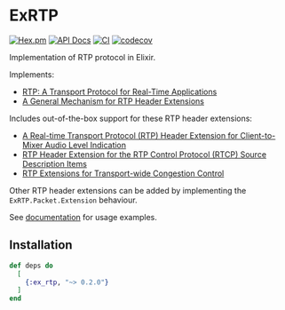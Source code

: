# ExRTP
[![Hex.pm](https://img.shields.io/hexpm/v/ex_rtp.svg)](https://hex.pm/packages/ex_rtp)
[![API Docs](https://img.shields.io/badge/api-docs-yellow.svg?style=flat)](https://hexdocs.pm/ex_rtp)
[![CI](https://img.shields.io/github/actions/workflow/status/elixir-webrtc/ex_rtp/ci.yml?logo=github&label=CI)](https://github.com/elixir-webrtc/ex_rtp/actions/workflows/ci.yml)
[![codecov](https://codecov.io/gh/elixir-webrtc/ex_rtp/graph/badge.svg?token=E98NHC8B00)](https://codecov.io/gh/elixir-webrtc/ex_rtp)

Implementation of RTP protocol in Elixir. 

Implements:
- [RTP: A Transport Protocol for Real-Time Applications](https://datatracker.ietf.org/doc/html/rfc3550)
- [A General Mechanism for RTP Header Extensions](https://datatracker.ietf.org/doc/html/rfc8285)

Includes out-of-the-box support for these RTP header extensions:
- [A Real-time Transport Protocol (RTP) Header Extension for Client-to-Mixer Audio Level Indication](https://datatracker.ietf.org/doc/html/rfc6464)
- [RTP Header Extension for the RTP Control Protocol (RTCP) Source Description Items](https://datatracker.ietf.org/doc/html/rfc7941)
- [RTP Extensions for Transport-wide Congestion Control](https://datatracker.ietf.org/doc/html/draft-holmer-rmcat-transport-wide-cc-extensions-01)

Other RTP header extensions can be added by implementing the `ExRTP.Packet.Extension` behaviour.

See [documentation](https://hexdocs.pm/ex_rtp) for usage examples.

## Installation

```elixir
def deps do
  [
    {:ex_rtp, "~> 0.2.0"}
  ]
end
```

